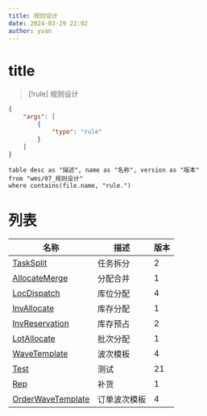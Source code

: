 ```yaml
---
title: 规则设计
date: 2024-03-29 22:02
author: yvan
---
```


# title
>[!rule] 规则设计

```json
{ 
	"args": [ 
		{
			"type": "rule"
		} 
	] 
}
```

```dataview
table desc as "描述", name as "名称", version as "版本"
from "wms/07_规则设计"
where contains(file.name, "rule.")
```

# 列表
| 名称                               | 描述     | 版本 |
| ---------------------------------- | -------- | ---- |
| [TaskSplit](./rule.TaskSplit.md) | 任务拆分 | 2 |
| [AllocateMerge](./rule.AllocateMerge.md) | 分配合并 | 1 |
| [LocDispatch](./rule.LocDispatch.md) | 库位分配 | 4 |
| [InvAllocate](./rule.InvAllocate.md) | 库存分配 | 1 |
| [InvReservation](./rule.InvReservation.md) | 库存预占 | 2 |
| [LotAllocate](./rule.LotAllocate.md) | 批次分配 | 1 |
| [WaveTemplate](./rule.WaveTemplate.md) | 波次模板 | 4 |
| [Test](./rule.Test.md) | 测试 | 21 |
| [Rep](./rule.Rep.md) | 补货 | 1 |
| [OrderWaveTemplate](./rule.OrderWaveTemplate.md) | 订单波次模板 | 4 |

